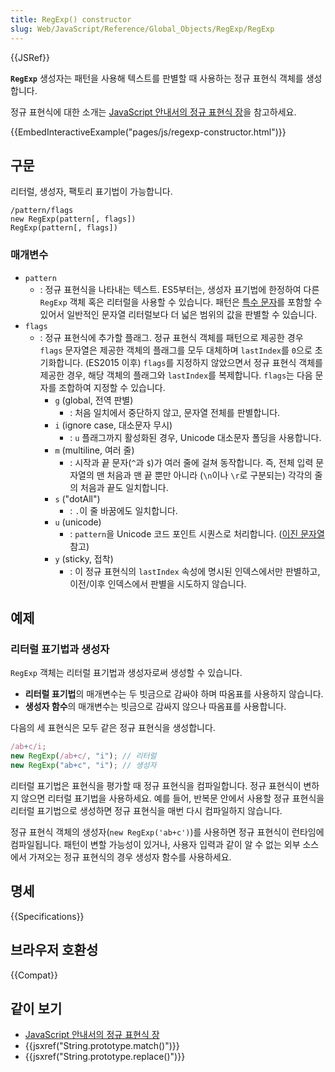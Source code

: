 ```yaml
---
title: RegExp() constructor
slug: Web/JavaScript/Reference/Global_Objects/RegExp/RegExp
---
```


{{JSRef}}

**`RegExp`** 생성자는 패턴을 사용해 텍스트를 판별할 때 사용하는 정규 표현식 객체를 생성합니다.

정규 표현식에 대한 소개는 [JavaScript 안내서의 정규 표현식 장](/ko/docs/Web/JavaScript/Guide/Regular_Expressions)을 참고하세요.

{{EmbedInteractiveExample("pages/js/regexp-constructor.html")}}

## 구문

리터럴, 생성자, 팩토리 표기법이 가능합니다.

```
/pattern/flags
new RegExp(pattern[, flags])
RegExp(pattern[, flags])
```

### 매개변수

- `pattern`
  - : 정규 표현식을 나타내는 텍스트.
    ES5부터는, 생성자 표기법에 한정하여 다른 `RegExp` 객체 혹은 리터럴을 사용할 수 있습니다. 패턴은 [특수 문자](/ko/docs/Web/JavaScript/Guide/정규식#특수_문자_사용하기)를 포함할 수 있어서 일반적인 문자열 리터럴보다 더 넓은 범위의 값을 판별할 수 있습니다.
- `flags`
  - : 정규 표현식에 추가할 플래그.
    정규 표현식 객체를 패턴으로 제공한 경우 `flags` 문자열은 제공한 객체의 플래그를 모두 대체하며 `lastIndex`를 `0`으로 초기화합니다. (ES2015 이후)
    `flags`를 지정하지 않았으면서 정규 표현식 객체를 제공한 경우, 해당 객체의 플래그와 `lastIndex`를 복제합니다.
    `flags`는 다음 문자를 조합하여 지정할 수 있습니다.
    - `g` (global, 전역 판별)
      - : 처음 일치에서 중단하지 않고, 문자열 전체를 판별합니다.
    - `i` (ignore case, 대소문자 무시)
      - : `u` 플래그까지 활성화된 경우, Unicode 대소문자 폴딩을 사용합니다.
    - `m` (multiline, 여러 줄)
      - : 시작과 끝 문자(`^`과 `$`)가 여러 줄에 걸쳐 동작합니다. 즉, 전체 입력 문자열의 맨 처음과 맨 끝 뿐만 아니라 (`\n`이나 `\r`로 구분되는) 각각의 줄의 처음과 끝도 일치합니다.
    - `s` ("dotAll")
      - : `.`이 줄 바꿈에도 일치합니다.
    - `u` (unicode)
      - : `pattern`을 Unicode 코드 포인트 시퀀스로 처리합니다. ([이진 문자열](/ko/docs/Web/API/DOMString/Binary) 참고)
    - `y` (sticky, 접착)
      - : 이 정규 표현식의 `lastIndex` 속성에 명시된 인덱스에서만 판별하고, 이전/이후 인덱스에서 판별을 시도하지 않습니다.

## 예제

### 리터럴 표기법과 생성자

`RegExp` 객체는 리터럴 표기법과 생성자로써 생성할 수 있습니다.

- **리터럴 표기법**의 매개변수는 두 빗금으로 감싸야 하며 따옴표를 사용하지 않습니다.
- **생성자 함수**의 매개변수는 빗금으로 감싸지 않으나 따옴표를 사용합니다.

다음의 세 표현식은 모두 같은 정규 표현식을 생성합니다.

```js
/ab+c/i;
new RegExp(/ab+c/, "i"); // 리터럴
new RegExp("ab+c", "i"); // 생성자
```

리터럴 표기법은 표현식을 평가할 때 정규 표현식을 컴파일합니다. 정규 표현식이 변하지 않으면 리터럴 표기법을 사용하세요. 예를 들어, 반복문 안에서 사용할 정규 표현식을 리터럴 표기법으로 생성하면 정규 표현식을 매번 다시 컴파일하지 않습니다.

정규 표현식 객체의 생성자(`new RegExp('ab+c')`)를 사용하면 정규 표현식이 런타임에 컴파일됩니다. 패턴이 변할 가능성이 있거나, 사용자 입력과 같이 알 수 없는 외부 소스에서 가져오는 정규 표현식의 경우 생성자 함수를 사용하세요.

## 명세

{{Specifications}}

## 브라우저 호환성

{{Compat}}

## 같이 보기

- [JavaScript 안내서의 정규 표현식 장](/ko/docs/Web/JavaScript/Guide/Regular_Expressions)
- {{jsxref("String.prototype.match()")}}
- {{jsxref("String.prototype.replace()")}}
